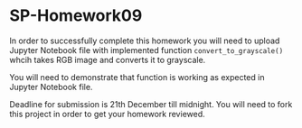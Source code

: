 # SP-Homework09

In order to successfully complete this homework you
will need to upload Jupyter Notebook file with
implemented function `convert_to_grayscale()` whcih
takes RGB image and converts it to grayscale.

You will need to demonstrate that function is working
as expected in Jupyter Notebook file.

Deadline for submission is 21th December till midnight.
You will need to fork this project in order to get your
homework reviewed.
